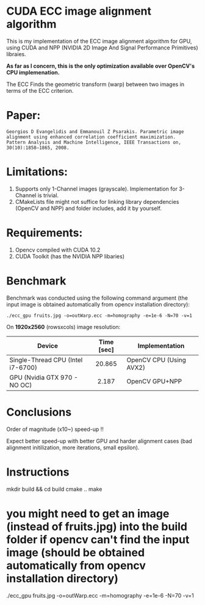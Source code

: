 # CUDA ECC image alignment algorithm

This is my implementation of the ECC image alignment algorithm for GPU, using CUDA and NPP (NVIDIA 2D Image And Signal Performance Primitives) libraies. 

**As far as I concern, this is the only optimization available over OpenCV's CPU implemenation.**

The ECC Finds the geometric transform (warp) between two images in terms of the ECC criterion.

# Paper:
```
Georgios D Evangelidis and Emmanouil Z Psarakis. Parametric image alignment using enhanced correlation coefficient maximization.
Pattern Analysis and Machine Intelligence, IEEE Transactions on, 30(10):1858–1865, 2008.
```
# Limitations: 
1) Supports only 1-Channel images (grayscale). Implementation for 3-Channel is trivial. 
2) CMakeLists file might not suffice for linking library dependencies (OpenCV and NPP) and folder includes, add it by yourself.

# Requirements:
1) Opencv compiled with CUDA 10.2
2) CUDA Toolkit (has the NVIDIA NPP libaries) 

# Benchmark

Benchmark was conducted using the following command argument (the input image is obtained automatically from opencv installation directory):
```
./ecc_gpu fruits.jpg -o=outWarp.ecc -m=homography -e=1e-6 -N=70 -v=1
```
On **1920x2560** (rowsxcols) image resolution:

| Device        | Time [sec]           | Implementation |
| ------------- |:-------------:| ------------- |
| Single-Thread CPU (Intel i7-6700)      | 20.865 | OpenCV CPU (Using AVX2)
| GPU (Nvidia GTX 970 - NO OC)      | 2.187      |  OpenCV GPU+NPP

# Conclusions

Order of magnitude (x10~) speed-up !!

Expect better speed-up with better GPU and harder alignment cases (bad alignment initilization, more iterations, small epsilon).

# Instructions
mkdir build && cd build
cmake ..
make
# you might need to get an image (instead of fruits.jpg) into the build folder if opencv can't find the input image (should be obtained automatically from opencv installation directory)
./ecc_gpu fruits.jpg -o=outWarp.ecc -m=homography -e=1e-6 -N=70 -v=1

